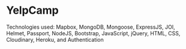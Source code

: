 # YelpCamp
Technologies used: Mapbox, MongoDB, Mongoose, ExpressJS, JOI, Helmet, Passport, NodeJS, Bootstrap, JavaScript, jQuery, HTML, CSS, Cloudinary, Heroku, and Authentication
